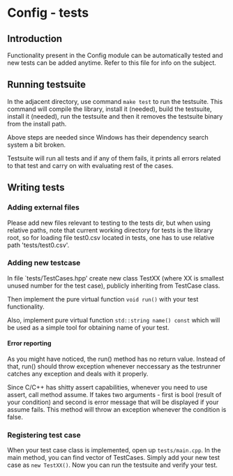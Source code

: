 # Config - tests

## Introduction

Functionality present in the Config module can be automatically tested and new tests can be added anytime. Refer to this file for info on the subject.

## Running testsuite

In the adjacent directory, use command `make test` to run the testsuite. This command will compile the library, install it (needed), build the testsuite, install it (needed), run the testsuite and then it removes the testsuite binary from the install path.

Above steps are needed since Windows has their dependency search system a bit broken.

Testsuite will run all tests and if any of them fails, it prints all errors related to that test and carry on with evaluating rest of the cases.

## Writing tests

### Adding external files

Please add new files relevant to testing to the tests dir, but when using relative paths, note that current working directory for tests is the library root, so for loading file test0.csv located in tests, one has to use relative path 'tests/test0.csv'.

### Adding new testcase

In file `tests/TestCases.hpp' create new class TestXX (where XX is smallest unused number for the test case), publicly inheriting from TestCase class.

Then implement the pure virtual function `void run()` with your test functionality.

Also, implement pure virtual function `std::string name() const` which will be used as a simple tool for obtaining name of your test.

#### Error reporting

As you might have noticed, the run() method has no return value. Instead of that, run() should throw exception whenever neccessary as the testrunner catches any exception and deals with it properly.

Since C/C++ has shitty assert capabilities, whenever you need to use assert, call method assume. If takes two arguments - first is bool (result of your condition) and second is error message that will be displayed if your assume fails. This method will throw an exception whenever the condition is false.

### Registering test case

When your test case class is implemented, open up `tests/main.cpp`. In the main method, you can find vector of TestCases. Simply add your new test case as `new TestXX()`. Now you can run the testsuite and verify your test.